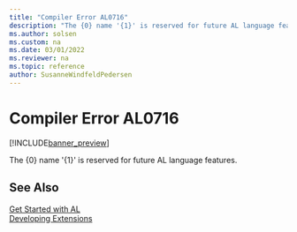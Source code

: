 ```yaml
---
title: "Compiler Error AL0716"
description: "The {0} name '{1}' is reserved for future AL language features."
ms.author: solsen
ms.custom: na
ms.date: 03/01/2022
ms.reviewer: na
ms.topic: reference
author: SusanneWindfeldPedersen
---
```

[//]: # (START>DO_NOT_EDIT)
[//]: # (IMPORTANT:Do not edit any of the content between here and the END>DO_NOT_EDIT.)
[//]: # (Any modifications should be made in the .xml files in the ModernDev repo.)
# Compiler Error AL0716

[!INCLUDE[banner_preview](../includes/banner_preview.md)]

The {0} name '{1}' is reserved for future AL language features.

[//]: # (IMPORTANT: END>DO_NOT_EDIT)
## See Also  
[Get Started with AL](../devenv-get-started.md)  
[Developing Extensions](../devenv-dev-overview.md)  